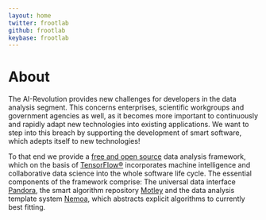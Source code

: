 ```yaml
---
layout: home
twitter: frootlab
github: frootlab
keybase: frootlab
---
```


# About

The AI-Revolution provides new challenges for developers in the data analysis
segment. This concerns enterprises, scientific workgroups and government
agencies as well, as it becomes more important to continuously and rapidly adapt
new technologies into existing applications. We want to step into this breach by
supporting the development of smart software, which adepts itself to new
technologies!

To that end we provide a [free and open
source](https://www.gnu.org/philosophy/floss-and-foss.en.html) data analysis
framework, which on the basis of [TensorFlow®](https://www.tensorflow.org/)
incorporates machine intelligence and collaborative data science into the whole
software life cycle. The essential components of the framework comprise: The
universal data interface [Pandora](pandora.html), the smart algorithm repository
[Motley](motley.html) and the data analysis template system [Nemoa](nemoa.html),
which abstracts explicit algorithms to currently best fitting.
